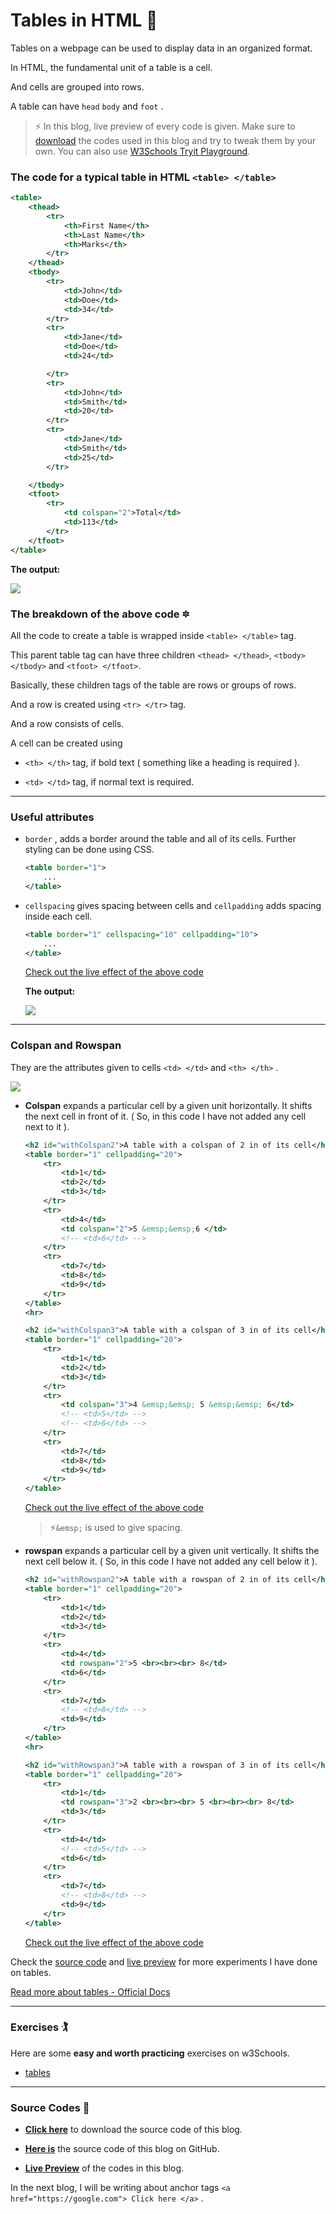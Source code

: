 # Tables in HTML 🧱

Tables on a webpage can be used to display data in an organized format.

In HTML, the fundamental unit of a table is a cell.

And cells are grouped into rows.

A table can have `head` `body` and `foot` .

> ⚡ In this blog, live preview of every code is given. Make sure to [download](https://github.com/WebD-Essentials/HTML5/archive/refs/heads/tables.zip) the codes used in this blog and try to tweak them by your own. You can also use [W3Schools Tryit Playground](https://www.w3schools.com/html/tryit.asp?filename=tryhtml_basic).

### The code for a typical table in HTML `<table> </table>`

```xml
<table>
    <thead>
        <tr>
            <th>First Name</th>
            <th>Last Name</th>
            <th>Marks</th>
        </tr>
    </thead>
    <tbody>
        <tr>
            <td>John</td>
            <td>Doe</td>
            <td>34</td>
        </tr>
        <tr>
            <td>Jane</td>
            <td>Doe</td>
            <td>24</td>

        </tr>
        <tr>
            <td>John</td>
            <td>Smith</td>
            <td>20</td>
        </tr>
        <tr>
            <td>Jane</td>
            <td>Smith</td>
            <td>25</td>
        </tr>

    </tbody>
    <tfoot>
        <tr>
            <td colspan="2">Total</td>
            <td>113</td>
        </tr>
    </tfoot>
</table>
```

**The output:**

![](https://cdn.hashnode.com/res/hashnode/image/upload/v1672806017326/8c7ba1dd-c4b8-4999-b590-0fca9d6edbb7.png)

### The breakdown of the above code 🔯

All the code to create a table is wrapped inside `<table> </table>` tag.

This parent table tag can have three children `<thead> </thead>`, `<tbody> </tbody>` and `<tfoot> </tfoot>`.

Basically, these children tags of the table are rows or groups of rows.

And a row is created using `<tr> </tr>` tag.

And a row consists of cells.

A cell can be created using

* `<th> </th>` tag, if bold text ( something like a heading is required ).
    
* `<td> </td>` tag, if normal text is required.
    

---

### Useful attributes

* `border` , adds a border around the table and all of its cells. Further styling can be done using CSS.
    
    ```xml
    <table border="1">
        ...
    </table>
    ```
    
* `cellspacing` gives spacing between cells and `cellpadding` adds spacing inside each cell.
    
    ```xml
    <table border="1" cellspacing="10" cellpadding="10">
        ...
    </table>
    ```
    
    [Check out the live effect of the above code](https://webd-essentials.github.io/HTML5/tables#withAttr)
    
    **The output:**
    
    ![](https://cdn.hashnode.com/res/hashnode/image/upload/v1672890724977/1f5178e4-37dc-4178-896e-fe9b9d7cdfba.png)
    

---

### Colspan and Rowspan

They are the attributes given to cells `<td> </td>` and `<th> </th>` .

![](https://cdn.hashnode.com/res/hashnode/image/upload/v1673084920538/8b6675fc-738f-42fa-b5b2-0e7f603f9268.png)

* **Colspan** expands a particular cell by a given unit horizontally. It shifts the next cell in front of it. ( So, in this code I have not added any cell next to it ).
    
    ```xml
    <h2 id="withColspan2">A table with a colspan of 2 in of its cell</h2>
    <table border="1" cellpadding="20">
        <tr>
            <td>1</td>
            <td>2</td>
            <td>3</td>
        </tr>
        <tr>
            <td>4</td>
            <td colspan="2">5 &emsp;&emsp;6 </td>
            <!-- <td>6</td> -->
        </tr>
        <tr>
            <td>7</td>
            <td>8</td>
            <td>9</td>
        </tr>
    </table>
    <hr>
    
    <h2 id="withColspan3">A table with a colspan of 3 in of its cell</h2>
    <table border="1" cellpadding="20">
        <tr>
            <td>1</td>
            <td>2</td>
            <td>3</td>
        </tr>
        <tr>
            <td colspan="3">4 &emsp;&emsp; 5 &emsp;&emsp; 6</td>
            <!-- <td>5</td> -->
            <!-- <td>6</td> -->
        </tr>
        <tr>
            <td>7</td>
            <td>8</td>
            <td>9</td>
        </tr>
    </table>
    ```
    
    [Check out the live effect of the above code](https://webd-essentials.github.io/HTML5/tables#withColspan2)
    
    > ⚡`&emsp;` is used to give spacing.
    
* **rowspan** expands a particular cell by a given unit vertically. It shifts the next cell below it. ( So, in this code I have not added any cell below it ).
    
    ```xml
    <h2 id="withRowspan2">A table with a rowspan of 2 in of its cell</h2>
    <table border="1" cellpadding="20">
        <tr>
            <td>1</td>
            <td>2</td>
            <td>3</td>
        </tr>
        <tr>
            <td>4</td>
            <td rowspan="2">5 <br><br><br> 8</td>
            <td>6</td>
        </tr>
        <tr>
            <td>7</td>
            <!-- <td>8</td> -->
            <td>9</td>
        </tr>
    </table>
    <hr>
    
    <h2 id="withRowspan3">A table with a rowspan of 3 in of its cell</h2>
    <table border="1" cellpadding="20">
        <tr>
            <td>1</td>
            <td rowspan="3">2 <br><br><br> 5 <br><br><br> 8</td>
            <td>3</td>
        </tr>
        <tr>
            <td>4</td>
            <!-- <td>5</td> -->
            <td>6</td>
        </tr>
        <tr>
            <td>7</td>
            <!-- <td>8</td> -->
            <td>9</td>
        </tr>
    </table>
    ```
    
    [Check out the live effect of the above code](https://webd-essentials.github.io/HTML5/tables#withRowspan2)
    

Check the [source code](https://github.com/WebD-Essentials/HTML5/archive/refs/heads/tables.zip) and [live preview](https://webd-essentials.github.io/HTML5/tables/) for more experiments I have done on tables.

[Read more about tables - Official Docs](https://developer.mozilla.org/en-US/docs/Web/HTML/Element/table)

---

### Exercises 🏌️

Here are some **easy and worth practicing** exercises on w3Schools.

* [tables](https://www.w3schools.com/html/exercise.asp?filename=exercise_html_tables1)
    

---

### Source Codes 💠

* [**Click here**](https://github.com/WebD-Essentials/HTML5/archive/refs/heads/tables.zip) to download the source code of this blog.
    
* [**Here is**](https://github.com/WebD-Essentials/HTML5/tree/tables) the source code of this blog on GitHub.
    
* [**Live Preview**](https://webd-essentials.github.io/HTML5/tables/) of the codes in this blog.
    

In the next blog, I will be writing about anchor tags `<a href="https://google.com"> Click here </a>` .